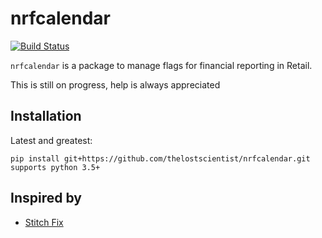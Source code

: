 # nrfcalendar
[![Build Status](https://travis-ci.org/thelostscientist/nrfcalendar.svg?branch=master)](https://travis-ci.org/thelostscientist/nrfcalendar)

`nrfcalendar` is a package to manage flags for financial reporting in Retail.

This is still on progress, help is always appreciated

## Installation

Latest and greatest:

    pip install git+https://github.com/thelostscientist/nrfcalendar.git
    supports python 3.5+


## Inspired by

* [Stitch Fix](https://github.com/stitchfix/merch_calendar)
